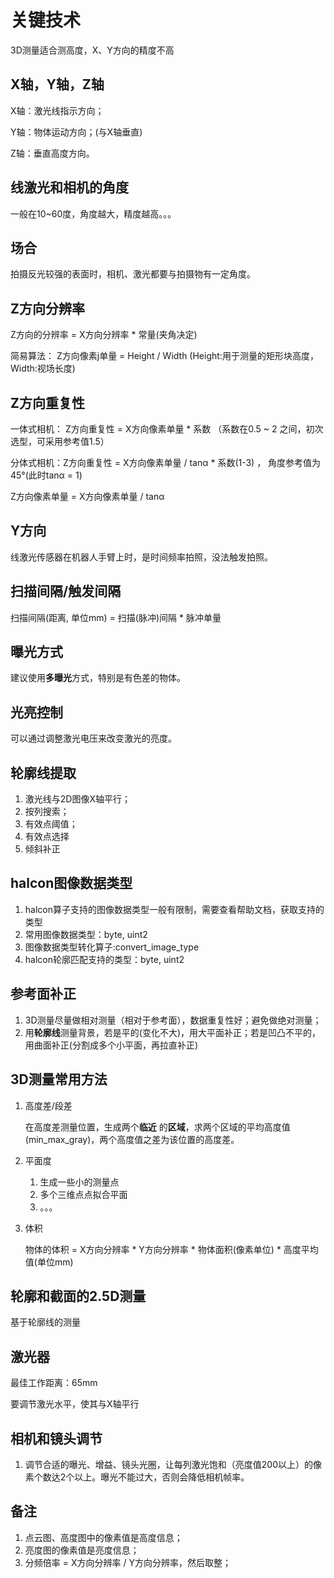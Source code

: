 # 关键技术

3D测量适合测高度，X、Y方向的精度不高



## X轴，Y轴，Z轴

X轴：激光线指示方向；

Y轴：物体运动方向；(与X轴垂直)

Z轴：垂直高度方向。

## 线激光和相机的角度
一般在10~60度，角度越大，精度越高。。。

## 场合
拍摄反光较强的表面时，相机、激光都要与拍摄物有一定角度。

## Z方向分辨率
Z方向的分辨率 = X方向分辨率 * 常量(夹角决定)

简易算法： Z方向像素j单量 = Height / Width (Height:用于测量的矩形块高度， Width:视场长度)

## Z方向重复性
一体式相机： Z方向重复性 = X方向像素单量 * 系数 （系数在0.5 ~ 2 之间，初次选型，可采用参考值1.5）

分体式相机：Z方向重复性 = X方向像素单量 / tanα * 系数(1-3)   ， 角度参考值为45°(此时tanα = 1)

Z方向像素单量 = X方向像素单量 / tanα

## Y方向
线激光传感器在机器人手臂上时，是时间频率拍照，没法触发拍照。

## 扫描间隔/触发间隔

扫描间隔(距离, 单位mm) =  扫描(脉冲)间隔 * 脉冲单量



## 曝光方式

建议使用**多曝光**方式，特别是有色差的物体。



## 光亮控制

可以通过调整激光电压来改变激光的亮度。



## 轮廓线提取

1. 激光线与2D图像X轴平行；
2. 按列搜索；
3. 有效点阈值；
4. 有效点选择
5. 倾斜补正

## halcon图像数据类型

1. halcon算子支持的图像数据类型一般有限制，需要查看帮助文档，获取支持的类型
2. 常用图像数据类型：byte, uint2
3. 图像数据类型转化算子:convert_image_type
4. halcon轮廓匹配支持的类型：byte, uint2



## 参考面补正

1. 3D测量尽量做相对测量（相对于参考面），数据重复性好；避免做绝对测量；
2. 用**轮廓线**测量背景，若是平的(变化不大)，用大平面补正；若是凹凸不平的，用曲面补正(分割成多个小平面，再拉直补正)



## 3D测量常用方法

1. 高度差/段差

   在高度差测量位置，生成两个**临近** 的**区域**，求两个区域的平均高度值(min_max_gray)，两个高度值之差为该位置的高度差。

2. 平面度

   1. 生成一些小的测量点
   2. 多个三维点点拟合平面
   3. 。。。

3. 体积

   物体的体积 = X方向分辨率 * Y方向分辨率 * 物体面积(像素单位) * 高度平均值(单位mm)

## 轮廓和截面的2.5D测量

基于轮廓线的测量



## 激光器

最佳工作距离：65mm

要调节激光水平，使其与X轴平行



## 相机和镜头调节

1. 调节合适的曝光、增益、镜头光圈，让每列激光饱和（亮度值200以上）的像素个数达2个以上。曝光不能过大，否则会降低相机帧率。





## 备注

1. 点云图、高度图中的像素值是高度信息；
2. 亮度图的像素值是亮度信息；
3. 分频倍率 = X方向分辨率 / Y方向分辨率，然后取整；

   